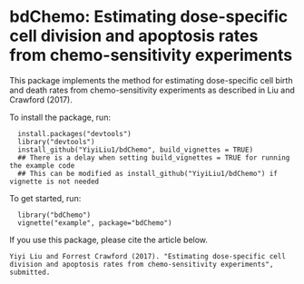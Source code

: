 # bdChemo: Estimating dose-specific cell division and apoptosis rates from chemo-sensitivity experiments

This package implements the method for estimating dose-specific cell birth and death rates from chemo-sensitivity experiments as described in Liu and Crawford (2017).

To install the package, run:

~~~
  install.packages("devtools")
  library("devtools")
  install_github("YiyiLiu1/bdChemo", build_vignettes = TRUE)
  ## There is a delay when setting build_vignettes = TRUE for running the example code
  ## This can be modified as install_github("YiyiLiu1/bdChemo") if vignette is not needed
~~~
To get started, run:
~~~
  library("bdChemo")
  vignette("example", package="bdChemo")
~~~
If you use this package, please cite the article below.
~~~
Yiyi Liu and Forrest Crawford (2017). "Estimating dose-specific cell division and apoptosis rates from chemo-sensitivity experiments", submitted.
~~~
